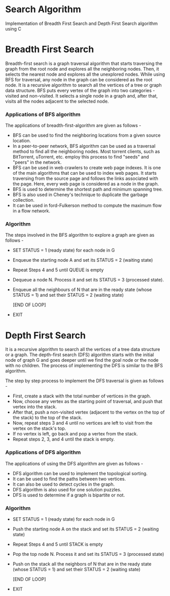 # Search Algorithm

Implementation of Breadth First Search and Depth First Search algorithm using C

# Breadth First Search

Breadth-first search is a graph traversal algorithm that starts traversing the graph from the root node and explores all the neighboring nodes. Then, it selects the nearest node and explores all the unexplored nodes. While using BFS for traversal, any node in the graph can be considered as the root node.
It is a recursive algorithm to search all the vertices of a tree or graph data structure. BFS puts every vertex of the graph into two categories - visited and non-visited. It selects a single node in a graph and, after that, visits all the nodes adjacent to the selected node.

### Applications of BFS algorithm

The applications of breadth-first-algorithm are given as follows -

* BFS can be used to find the neighboring locations from a given source location.
* In a peer-to-peer network, BFS algorithm can be used as a traversal method to find all the neighboring nodes. Most torrent clients, such as BitTorrent, uTorrent, etc. employ this process to find "seeds" and "peers" in the network.
* BFS can be used in web crawlers to create web page indexes. It is one of the main algorithms that can be used to index web pages. It starts traversing from the source page and follows the links associated with the page. Here, every web page is considered as a node in the graph.
* BFS is used to determine the shortest path and minimum spanning tree.
* BFS is also used in Cheney's technique to duplicate the garbage collection.
* It can be used in ford-Fulkerson method to compute the maximum flow in a flow network.

### Algorithm
The steps involved in the BFS algorithm to explore a graph are given as follows -

* SET STATUS = 1 (ready state) for each node in G

* Enqueue the starting node A and set its STATUS = 2 (waiting state)

* Repeat Steps 4 and 5 until QUEUE is empty

* Dequeue a node N. Process it and set its STATUS = 3 (processed state).

* Enqueue all the neighbours of N that are in the ready state (whose STATUS = 1) and set their STATUS = 2 (waiting state)

  [END OF LOOP]

* EXIT

# Depth First Search 

It is a recursive algorithm to search all the vertices of a tree data structure or a graph. The depth-first search (DFS) algorithm starts with the initial node of graph G and goes deeper until we find the goal node or the node with no children. The process of implementing the DFS is similar to the BFS algorithm.

The step by step process to implement the DFS traversal is given as follows -

* First, create a stack with the total number of vertices in the graph.
* Now, choose any vertex as the starting point of traversal, and push that vertex into the stack.
* After that, push a non-visited vertex (adjacent to the vertex on the top of the stack) to the top of the stack.
* Now, repeat steps 3 and 4 until no vertices are left to visit from the vertex on the stack's top.
* If no vertex is left, go back and pop a vertex from the stack.
* Repeat steps 2, 3, and 4 until the stack is empty.

### Applications of DFS algorithm
The applications of using the DFS algorithm are given as follows -

* DFS algorithm can be used to implement the topological sorting.
* It can be used to find the paths between two vertices.
* It can also be used to detect cycles in the graph.
* DFS algorithm is also used for one solution puzzles.
* DFS is used to determine if a graph is bipartite or not.

### Algorithm
* SET STATUS = 1 (ready state) for each node in G

* Push the starting node A on the stack and set its STATUS = 2 (waiting state)

* Repeat Steps 4 and 5 until STACK is empty

* Pop the top node N. Process it and set its STATUS = 3 (processed state)

* Push on the stack all the neighbors of N that are in the ready state (whose STATUS = 1) and set their STATUS = 2 (waiting state)

  [END OF LOOP]

* EXIT



